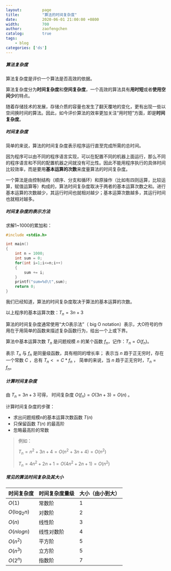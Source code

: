 ```yaml
---
layout:         page
title:          "算法的时间复杂度"
date:           2020-06-01 21:00:00 +0800
width:          700
author:         zaofengchen
catalog:        true
tags:
    - blog
categories: ['ds']
---
```

<!-- 渲染公式 -->
<script src="{{ site.url }}/static/js/MathJax.js?config=TeX-AMS-MML_HTMLorMML" type="text/javascript"></script>
<script type="text/x-mathjax-config">
    MathJax.Hub.Config({
        tex2jax: {
        skipTags: ['script', 'noscript', 'style', 'textarea', 'pre'],
        inlineMath: [['$','$']]
        }
    });
</script>
<!-- 渲染公式 -->

##### 算法复杂度
算法复杂度是评价一个算法是否高效的依据。

算法复杂度分为**时间复杂度**和**空间复杂度**，一个高效的算法具有**用时短**或者**使用空间少**的特点。

随着存储技术的发展，存储介质的容量也发生了翻天覆地的变化，更有出现一些以空间换时间的算法。因此，如今评价算法的效率更加关注“用时短”方面，即是**时间复杂度**。

##### 时间复杂度
简单的来说，算法的时间复杂度表示程序运行直至完成所需的总时间。

因为程序可以由不同的程序语言实现，可以在配置不同的机器上面运行，那么不同的程序语言和不同的配置机器之间就没有可比性。因此不能用程序执行的具体时间比较效率，而是要用**基本运算的次数**来度量算法的时间复杂度。

一个算法是由控制结构（顺序、分支和循环）和原操作（比如有四则运算，比较运算，赋值运算等）构成的，算法时间复杂度取决于两者的基本运算次数之和。进行基本运算的次数越少，其运行时间也就相对越少；基本运算次数越多，其运行时间也就相对越多。


##### 时间复杂度的表示方法

求解1~1000的累加和：
```C
#include <stdio.h>

int main()
{
    int n = 1000;
    int sum = 0;
    for(int i=1;i<=n;i++)
    {
        sum += i;
    }
    printf("sum=%d\t",sum);
    return 0;
}
```
我们已经知道，算法的时间复杂度取决于算法的基本运算的次数。

以上程序的基本运算次数：$T_n = 3n+3$



算法的时间复杂度通常使用“大O表示法”（ big O notation）表示，大O符号的作用在于用简单的函数来描述复杂函数行为，给出一个上或下界。

算法中基本运算次数 $T_n$ 是问题规模 $n$ 的某个函数 $f_n$，记作：$T_n = O(f_n)$。

表示 $T_n$ 与 $f_n$ 是同量级函数，具有相同的增长率；
表示当 $n$ 趋于正无穷时，存在一个常数 $C$ ，总有 $T_n <= C * f_n$ ，
简单的来说，当 $n$ 趋于正无穷时，$T_n = f_n$。


##### 计算时间复杂度
由 $T_n = 3n + 3$ 可得，
时间复杂度 $O(f_n)=O(3n+3)=O(n)$ 。

计算时间复杂度的步骤：

* 求出问题规模n的基本运算次数函数 $T(n)$
* 只保留函数 $T(n)$ 的最高阶
* 忽略最高阶的常数

> 例如：
>
> $T_n=n^2+3n+4=O(n^2+3n+4)=O(n^2)$
>
> $T_n=4n^2+2n+1=O(4n^2+2n+1)=O(n^2)$


##### 常见的算法时间复杂及其大小

|时间复杂度|时间复杂度量级|大小（由小到大）|
|---|---|---|
|$O(1)$|常数阶|1|
|$O(\log_2n)$|对数阶|2|
|$O(n)$|线性阶|3|
|$O(nlogn)$|线性对数阶|4|
|$O(n^2)$|平方阶|5|
|$O(n^3)$|立方阶|5|
|$O(2^n)$|指数阶|7|

